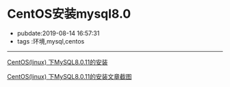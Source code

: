 # CentOS安装mysql8.0

- pubdate:2019-08-14 16:57:31
- tags :环境,mysql,centos

---

[CentOS(linux) 下MySQL8.0.11的安装](https://segmentfault.com/a/1190000015634108)

[CentOS(linux) 下MySQL8.0.11的安装文章截图](./centos-mysql8.0.png)
